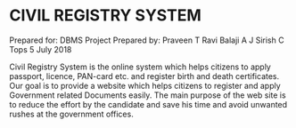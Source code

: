 # CIVIL REGISTRY SYSTEM 

Prepared for: DBMS Project Prepared by:
Praveen T 
Ravi Balaji A J 
Sirish C Tops
5 July 2018

Civil Registry System is the online system which helps citizens to apply passport, licence, PAN-card etc. and register birth and death certificates.
Our goal is to provide a website which helps citizens to register and apply Government related Documents easily.
The main purpose of the web site is to reduce the effort by the candidate and save his time and avoid unwanted rushes at the government offices.
